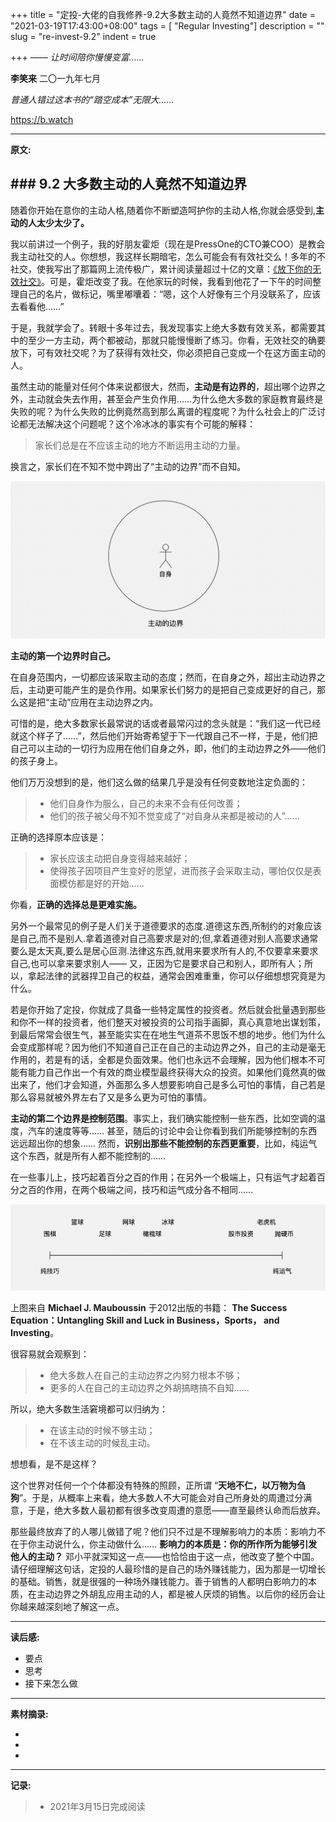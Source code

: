 +++
title = "定投-大佬的自我修养-9.2大多数主动的人竟然不知道边界"
date = "2021-03-19T17:43:00+08:00"
tags = [ "Regular Investing"]
description = ""
slug = "re-invest-9.2"
indent = true

+++
*—— 让时间陪你慢慢变富……*

**李笑来**   二〇一九年七月

*普通人错过这本书的“踏空成本”无限大……*

https://b.watch

---

**原文:**

## ### 9.2 大多数主动的人竟然不知道边界

随着你开始在意你的主动人格,随着你不断塑造呵护你的主动人格,你就会感受到,**主动的人太少太少了。**

我以前讲过一个例子，我的好朋友霍炬（现在是PressOne的CTO兼COO）是教会我主动社交的人。你想想，我这样长期暗宅，怎么可能会有有效社交么！多年的不社交，使我写出了那篇网上流传极广，累计阅读量超过十亿的文章：[《放下你的无效社交》](https://www.huxiu.com/article/153164.html)。可是，霍炬改变了我。在他家玩的时候，我看到他花了一下午的时间整理自己的名片，做标记，嘴里嘟囔着：“嗯，这个人好像有三个月没联系了，应该去看看他……”

于是，我就学会了。转眼十多年过去，我发现事实上绝大多数有效关系，都需要其中的至少一方主动，两个都被动，那就只能慢慢断了练习。你看，无效社交的确要放下，可有效社交呢？为了获得有效社交，你必须把自己变成一个在这方面主动的人。

虽然主动的能量对任何个体来说都很大，然而，**主动是有边界的**，超出哪个边界之外，主动就会失去作用，甚至会产生负作用……为什么绝大多数的家庭教育最终是失败的呢？为什么失败的比例竟然高到那么离谱的程度呢？为什么社会上的广泛讨论都无法解决这个问题呢？这个冷冰冰的事实有个可能的解释：

> 家长们总是在不应该主动的地方不断运用主动的力量。

换言之，家长们在不知不觉中跨出了“主动的边界”而不自知。

![](https://github.com/worldofrorrim/worldofrorrim.github.io/blob/master/static/images//zhudongbianjie001.png?raw=true)

**主动的第一个边界时自己。**

在自身范围内，一切都应该采取主动的态度；然而，在自身之外，超出主动边界之后，主动更可能产生的是负作用。如果家长们努力的是把自己变成更好的自己，那么这是把“主动”应用在主动边界之内。

可惜的是，绝大多数家长最常说的话或者最常闪过的念头就是：“我们这一代已经就这个样子了……”，然后他们开始寄希望于下一代跟自己不一样，于是，他们把自己可以主动的一切行为应用在他们自身之外，即，他们的主动边界之外——他们的孩子身上。

他们万万没想到的是，他们这么做的结果几乎是没有任何变数地注定负面的：

> - 他们自身作为服么，自己的未来不会有任何改善；
> - 他们的孩子被父母不知不觉变成了“对自身从来都是被动的人”……

正确的选择原本应该是：

> - 家长应该主动把自身变得越来越好；
> - 使得孩子因项目产生变好的愿望，进而孩子会采取主动，哪怕仅仅是表面模仿都是好的开始……

你看，**正确的选择总是更难实施。**

另外一个最常见的例子是人们关于道德要求的态度.道德这东西,所制约的对象应该是自己,而不是别人.拿着道德对自己高要求是对的;但,拿着道德对别人高要求通常要么是太天真,要么是居心叵测.法律这东西,就用来要求所有人的,不仅要拿来要求自己,也可以拿来要求别人—— 又，正因为它是要求自己和别人，即所有人；所以，拿起法律的武器捍卫自己的权益，通常会困难重重，你可以仔细想想究竟是为什么。

若是你开始了定投，你就成了具备一些特定属性的投资者。然后就会批量遇到那些和你不一样的投资者，他们整天对被投资的公司指手画脚，真心真意地出谋划策，到最后常常会很生气，甚至能实实在在地生气道茶不思饭不想的地步。他们为什么会变成那样呢？因为他们不知道自己正在自己的主动边界之外，自己的主动是毫无作用的，若是有的话，全都是负面效果。他们也永远不会理解，因为他们根本不可能有能力自己作出一个有效的商业模型最终获得大众的投资。如果他们竟然真的做出来了，他们才会知道，外面那么多人想要影响自己是多么可怕的事情，自己若是那么容易就被外界左右了又是多么更为可怕的事情。

**主动的第二个边界是控制范围**。事实上，我们确实能控制一些东西，比如空调的温度，汽车的速度等等…… 甚至，随后的讨论中会让你看到我们所能够控制的东西远远超出你的想象…… 然而，**识别出那些不能控制的东西更重要**，比如，纯运气这个东西，就是所有人都不能控制的……

在一些事儿上，技巧起着百分之百的作用；在另外一个极端上，只有运气才起着百分之百的作用，在两个极端之间，技巧和运气成分各不相同……

![](https://github.com/worldofrorrim/worldofrorrim.github.io/blob/master/static/images/zhudongbianjie002.png)

上图来自 **Michael J. Mauboussin** 于2012出版的书籍： **The Success Equation：Untangling Skill and Luck in Business，Sports， and Investing**。

很容易就会观察到：

> * 绝大多数人在自己的主动边界之内努力根本不够；
> * 更多的人在自己的主动边界之外胡搞瞎搞不自知……

所以，绝大多数生活窘境都可以归纳为：

> * 在该主动的时候不够主动；
> * 在不该主动的时候乱主动。

想想看，是不是这样？

这个世界对任何一个个体都没有特殊的照顾，正所谓 “**天地不仁，以万物为刍狗**”。于是，从概率上来看，绝大多数人不大可能会对自己所身处的周遭过分满意，于是，绝大多数人最初都有很多改变周遭的意愿——直至最终认命而后放弃。

那些最终放弃了的人哪儿做错了呢？他们只不过是不理解影响力的本质：影响力不在于你主动说什么，你主动做什么…… **影响力的本质是：你的所作所为能够引发他人的主动？** 邓小平就深知这一点——也恰恰由于这一点，他改变了整个中国。请仔细理解这句话，定投的人最珍惜的是自己的场外赚钱能力，因为那是一切增长的基础。销售，就是很强的一种场外赚钱能力。善于销售的人都明白影响力的本质，在主动边界之外胡乱应用主动的人，都是被人厌烦的销售。以后你的经历会让你越来越深刻地了解这一点。




---

**读后感:**

- 要点
- 思考
- 接下来怎么做

---

****素材摘录:****

- 
-  
-  

---

**记录:**

> - 2021年3月15日完成阅读

